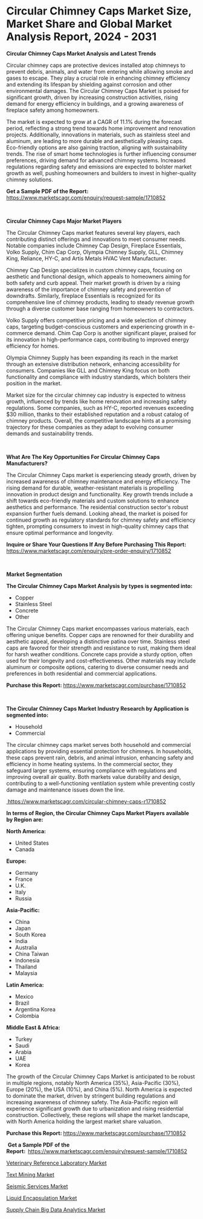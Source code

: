 <p><h1>Circular Chimney Caps Market Size, Market Share and Global Market Analysis Report, 2024 - 2031</h1></p><p><strong>Circular Chimney Caps Market Analysis and Latest Trends</strong></p>
<p><p>Circular chimney caps are protective devices installed atop chimneys to prevent debris, animals, and water from entering while allowing smoke and gases to escape. They play a crucial role in enhancing chimney efficiency and extending its lifespan by shielding against corrosion and other environmental damages. The Circular Chimney Caps Market is poised for significant growth, driven by increasing construction activities, rising demand for energy efficiency in buildings, and a growing awareness of fireplace safety among homeowners.</p><p>The market is expected to grow at a CAGR of 11.1% during the forecast period, reflecting a strong trend towards home improvement and renovation projects. Additionally, innovations in materials, such as stainless steel and aluminum, are leading to more durable and aesthetically pleasing caps. Eco-friendly options are also gaining traction, aligning with sustainability trends. The rise of smart home technologies is further influencing consumer preferences, driving demand for advanced chimney systems. Increased regulations regarding safety and emissions are expected to bolster market growth as well, pushing homeowners and builders to invest in higher-quality chimney solutions.</p></p>
<p><strong>Get a Sample PDF of the Report:&nbsp;</strong> <a href="https://www.marketscagr.com/enquiry/request-sample/1710852?utm_campaign=1683&utm_medium=2&utm_source=Github&utm_content=ia&utm_term=22102024&utm_id=circular-chimney-caps">https://www.marketscagr.com/enquiry/request-sample/1710852</a></p>
<p>&nbsp;</p>
<p><strong>Circular Chimney Caps Major Market Players</strong></p>
<p><p>The Circular Chimney Caps market features several key players, each contributing distinct offerings and innovations to meet consumer needs. Notable companies include Chimney Cap Design, Fireplace Essentials, Volko Supply, Chim Cap Corp, Olympia Chimney Supply, GLL, Chimney King, Reliance, HY-C, and Artis Metals HVAC Vent Manufacturer.</p><p>Chimney Cap Design specializes in custom chimney caps, focusing on aesthetic and functional design, which appeals to homeowners aiming for both safety and curb appeal. Their market growth is driven by a rising awareness of the importance of chimney safety and prevention of downdrafts. Similarly, fireplace Essentials is recognized for its comprehensive line of chimney products, leading to steady revenue growth through a diverse customer base ranging from homeowners to contractors.</p><p>Volko Supply offers competitive pricing and a wide selection of chimney caps, targeting budget-conscious customers and experiencing growth in e-commerce demand. Chim Cap Corp is another significant player, praised for its innovation in high-performance caps, contributing to improved energy efficiency for homes.</p><p>Olympia Chimney Supply has been expanding its reach in the market through an extensive distribution network, enhancing accessibility for consumers. Companies like GLL and Chimney King focus on both functionality and compliance with industry standards, which bolsters their position in the market.</p><p>Market size for the circular chimney cap industry is expected to witness growth, influenced by trends like home renovation and increasing safety regulations. Some companies, such as HY-C, reported revenues exceeding $30 million, thanks to their established reputation and a robust catalog of chimney products. Overall, the competitive landscape hints at a promising trajectory for these companies as they adapt to evolving consumer demands and sustainability trends.</p></p>
<p>&nbsp;</p>
<p><strong>What Are The Key Opportunities For Circular Chimney Caps Manufacturers?</strong></p>
<p><p>The Circular Chimney Caps market is experiencing steady growth, driven by increased awareness of chimney maintenance and energy efficiency. The rising demand for durable, weather-resistant materials is propelling innovation in product design and functionality. Key growth trends include a shift towards eco-friendly materials and custom solutions to enhance aesthetics and performance. The residential construction sector's robust expansion further fuels demand. Looking ahead, the market is poised for continued growth as regulatory standards for chimney safety and efficiency tighten, prompting consumers to invest in high-quality chimney caps that ensure optimal performance and longevity.</p></p>
<p><strong>Inquire or Share Your Questions If Any Before Purchasing This Report:</strong> <a href="https://www.marketscagr.com/enquiry/pre-order-enquiry/1710852?utm_campaign=1683&utm_medium=2&utm_source=Github&utm_content=ia&utm_term=22102024&utm_id=circular-chimney-caps">https://www.marketscagr.com/enquiry/pre-order-enquiry/1710852</a></p>
<p>&nbsp;</p>
<p><strong>Market Segmentation</strong></p>
<p><strong>The Circular Chimney Caps Market Analysis by types is segmented into:</strong></p>
<p><ul><li>Copper</li><li>Stainless Steel</li><li>Concrete</li><li>Other</li></ul></p>
<p><p>The Circular Chimney Caps market encompasses various materials, each offering unique benefits. Copper caps are renowned for their durability and aesthetic appeal, developing a distinctive patina over time. Stainless steel caps are favored for their strength and resistance to rust, making them ideal for harsh weather conditions. Concrete caps provide a sturdy option, often used for their longevity and cost-effectiveness. Other materials may include aluminum or composite options, catering to diverse consumer needs and preferences in both residential and commercial applications.</p></p>
<p><strong>Purchase this Report:&nbsp;</strong><a href="https://www.marketscagr.com/purchase/1710852?utm_campaign=1683&utm_medium=2&utm_source=Github&utm_content=ia&utm_term=22102024&utm_id=circular-chimney-caps">https://www.marketscagr.com/purchase/1710852</a></p>
<p>&nbsp;</p>
<p><strong>The Circular Chimney Caps Market Industry Research by Application is segmented into:</strong></p>
<p><ul><li>Household</li><li>Commercial</li></ul></p>
<p><p>The circular chimney caps market serves both household and commercial applications by providing essential protection for chimneys. In households, these caps prevent rain, debris, and animal intrusion, enhancing safety and efficiency in home heating systems. In the commercial sector, they safeguard larger systems, ensuring compliance with regulations and improving overall air quality. Both markets value durability and design, contributing to a well-functioning ventilation system while preventing costly damage and maintenance issues down the line.</p></p>
<p><a href="https://www.marketscagr.com/circular-chimney-caps-r1710852?utm_campaign=1683&utm_medium=2&utm_source=Github&utm_content=ia&utm_term=22102024&utm_id=circular-chimney-caps">&nbsp;https://www.marketscagr.com/circular-chimney-caps-r1710852</a></p>
<p><strong>In terms of Region, the Circular Chimney Caps Market Players available by Region are:</strong></p>
<p>
    <p> <strong> North America: </strong>
        <ul>
            <li>United States</li>
            <li>Canada</li>
        </ul>
        </p> 
    <p> <strong> Europe: </strong>
        <ul>
            <li>Germany</li>
            <li>France</li>
            <li>U.K.</li>
            <li>Italy</li>
            <li>Russia</li>
        </ul>
        </p> 
    <p> <strong> Asia-Pacific: </strong>
        <ul>
            <li>China</li>
            <li>Japan</li>
            <li>South Korea</li>
            <li>India</li>
            <li>Australia</li>
            <li>China Taiwan</li>
            <li>Indonesia</li>
            <li>Thailand</li>
            <li>Malaysia</li>
        </ul>
        </p> 
    <p> <strong> Latin America: </strong>
        <ul>
            <li>Mexico</li>
            <li>Brazil</li>
            <li>Argentina Korea</li>
            <li>Colombia</li>
        </ul>
        </p> 
    <p> <strong> Middle East & Africa: </strong>
        <ul>
            <li>Turkey</li>
            <li>Saudi</li>
            <li>Arabia</li>
            <li>UAE</li>
            <li>Korea</li>
        </ul>
    </p>
    </p>
<p><p>The growth of the Circular Chimney Caps Market is anticipated to be robust in multiple regions, notably North America (35%), Asia-Pacific (30%), Europe (20%), the USA (10%), and China (5%). North America is expected to dominate the market, driven by stringent building regulations and increasing awareness of chimney safety. The Asia-Pacific region will experience significant growth due to urbanization and rising residential construction. Collectively, these regions will shape the market landscape, with North America holding the largest market share valuation.</p></p>
<p><strong>Purchase this Report: </strong><a href="https://www.marketscagr.com/purchase/1710852?utm_campaign=1683&utm_medium=2&utm_source=Github&utm_content=ia&utm_term=22102024&utm_id=circular-chimney-caps">https://www.marketscagr.com/purchase/1710852</a></p>
<p>&nbsp;<strong>Get a Sample PDF of the Report:&nbsp;&nbsp;</strong><a href="https://www.marketscagr.com/enquiry/request-sample/1710852?utm_campaign=1683&utm_medium=2&utm_source=Github&utm_content=ia&utm_term=22102024&utm_id=circular-chimney-caps">https://www.marketscagr.com/enquiry/request-sample/1710852</a></p>
<p><strong></strong></p>
<p><p><a href="https://www.linkedin.com/pulse/veterinary-reference-laboratory-market-revolution-size-aj0pe?utm_campaign=1683&utm_medium=2&utm_source=Github&utm_content=ia&utm_term=22102024&utm_id=circular-chimney-caps">Veterinary Reference Laboratory Market</a></p><p><a href="https://www.linkedin.com/pulse/mapping-text-mining-market-trends-challenges-breakthroughs-wcdce?utm_campaign=1683&utm_medium=2&utm_source=Github&utm_content=ia&utm_term=22102024&utm_id=circular-chimney-caps">Text Mining Market</a></p><p><a href="https://www.linkedin.com/pulse/future-seismic-services-market-global-forecast-trends-2024-wz4nf?utm_campaign=1683&utm_medium=2&utm_source=Github&utm_content=ia&utm_term=22102024&utm_id=circular-chimney-caps">Seismic Services Market</a></p><p><a href="https://www.linkedin.com/pulse/liquid-encapsulation-mosaic-piecing-together-global-market-v1kuf?utm_campaign=1683&utm_medium=2&utm_source=Github&utm_content=ia&utm_term=22102024&utm_id=circular-chimney-caps">Liquid Encapsulation Market</a></p><p><a href="https://www.linkedin.com/pulse/supply-chain-big-data-analytics-market2024-2031-industry-q8klf?utm_campaign=1683&utm_medium=2&utm_source=Github&utm_content=ia&utm_term=22102024&utm_id=circular-chimney-caps">Supply Chain Big Data Analytics Market</a></p></p>